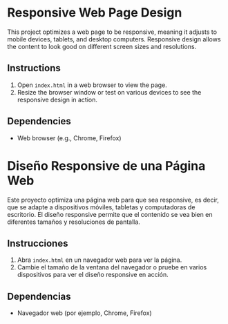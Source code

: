 # Responsive Web Page Design

This project optimizes a web page to be responsive, meaning it adjusts to mobile devices, tablets, and desktop computers. Responsive design allows the content to look good on different screen sizes and resolutions.

## Instructions

1. Open `index.html` in a web browser to view the page.
2. Resize the browser window or test on various devices to see the responsive design in action.

## Dependencies
- Web browser (e.g., Chrome, Firefox)

# Diseño Responsive de una Página Web

Este proyecto optimiza una página web para que sea responsive, es decir, que se adapte a dispositivos móviles, tabletas y computadoras de escritorio. El diseño responsive permite que el contenido se vea bien en diferentes tamaños y resoluciones de pantalla.

## Instrucciones

1. Abra `index.html` en un navegador web para ver la página.
2. Cambie el tamaño de la ventana del navegador o pruebe en varios dispositivos para ver el diseño responsive en acción.

## Dependencias
- Navegador web (por ejemplo, Chrome, Firefox)
